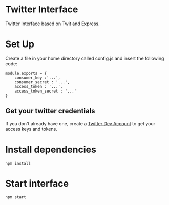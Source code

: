 # Twitter Interface

Twitter Interface based on Twit and Express.


# Set Up
Create a file in your home directory called config.js and insert the following code:

```
module.exports = {
    consumer_key :'...',
    consumer_secret : '...',
    access_token : '...',
    access_token_secret : '...'
}
```

## Get your twitter credentials

If you don't already have one, create a [Twitter Dev Account](https://apps.twitter.com/) to get your access keys and tokens.

# Install dependencies

```
npm install
```

# Start interface

```
npm start
``` 
